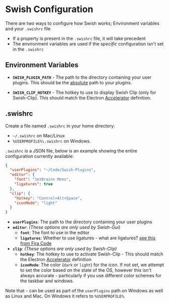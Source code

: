 # Swish Configuration

There are two ways to configure how Swish works; Environment variables and your `.swishrc` file

- If a property is present in the `.swishrc` file, it will take precedent
- The environment variables are used if the _specific_ configuration isn't set in the `.swishrc`

## Environment Variables

- **`SWISH_PLUGIN_PATH`** - The path to the directory containing your user plugins. This should be the <u>absolute</u> path to your plugins.
* **`SWISH_CLIP_HOTKEY`** - The hotkey to use to display Swish Clip (only for Swish-Clip). This should match the Electron [Accelerator](https://www.electronjs.org/docs/latest/api/accelerator) definition.

## .swishrc

Create a file named `.swishrc` in your home directory:

- `~/.swishrc` on Mac/Linux
- `%USERPROFILE%\.swishrc` on Windows.

`.swishrc` is a JSON file, below is an example showing the entire configuration currently available:

```json
{
  "userPlugins": "~/Code/Swish-Plugins",
  "editor": {
    "font": "JetBrains Mono",
    "ligatures": true
  },
  "clip": {
    "hotkey": "Control+Alt+Space",
    "iconMode": "light"
  }
}
```

- **`userPlugins`**: The path to the directory containing your user plugins
- **`editor`**: _(These options are only used by Swish-Gui)_
  - **`font`**: The font to use in the editor
  - **`ligatures`**: Whether to use ligatures - what are ligatures? [see this from Fira Code](https://github.com/tonsky/FiraCode#whats-in-the-box)
- **`clip`**: _(These options are only used by Swish-Clip)_
  - **`hotkey`**: The hotkey to use to activate Swish-Clip - This should match the Electron [Accelerator](https://www.electronjs.org/docs/latest/api/accelerator) definition
  - **`iconMode`**: The color (`dark` or `light`) for the icon. If not set, we attempt to set the color based on the state of the OS, however this isn't always accurate - particularly if you use different color schemes for the taskbar and windows.

Note that `~` can be used as part of the `userPlugins` path on Windows as well as Linux and Mac. On Windows it refers to `%USERPROFILE%`.
